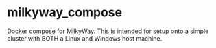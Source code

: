 # milkyway_compose
Docker compose for MilkyWay.  This is intended for setup onto a simple cluster with BOTH a Linux and Windows host machine.
